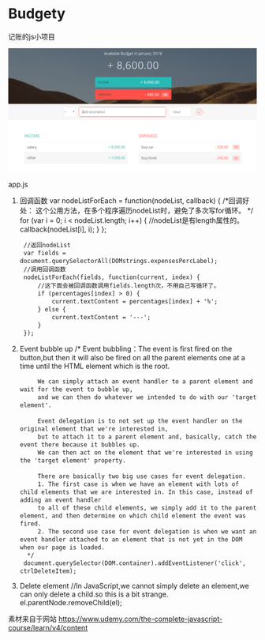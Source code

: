 # Budgety
记账的js小项目

<img src="/pic1.png" width="900px" />

app.js
1. 回调函数
        var nodeListForEach = function(nodeList, callback) {
            /*回调好处：
                这个公用方法，在多个程序遍历nodeList时，避免了多次写for循环。
             */
            for (var i = 0; i < nodeList.length; i++) { //nodeList是有length属性的。
                callback(nodeList[i], i);
            }
        };
        
        //返回nodeList
        var fields = document.querySelectorAll(DOMstrings.expensesPercLabel);
        //调用回调函数
        nodeListForEach(fields, function(current, index) {
            //这下面会被回调函数调用fields.length次，不用自己写循环了。
            if (percentages[index] > 0) {
                current.textContent = percentages[index] + '%';
            } else {
                current.textContent = '---';
            }
        });

2. Event bubble up
        /*
            Event bubbling：The event is first fired on the button,but then it will also be fired on all the parent elements one at a time until the HTML element which is the               root.

            We can simply attach an event handler to a parent element and wait for the event to bubble up,
            and we can then do whatever we intended to do with our 'target element'.

            Event delegation is to not set up the event handler on the original element that we're interested in,
            but to attach it to a parent element and, basically, catch the event there because it bubbles up.
            We can then act on the element that we're interested in using the 'target element' property.

            There are basically two big use cases for event delegation.
            1. The first case is when we have an element with lots of child elements that we are interested in. In this case, instead of adding an event handler
            to all of these child elements, we simply add it to the parent element, and then determine on which child element the event was fired.
            2. The second use case for event delegation is when we want an event handler attached to an element that is not yet in the DOM when our page is loaded.
         */
        document.querySelector(DOM.container).addEventListener('click', ctrlDeleteItem);

3. Delete element
        //In JavaScript,we cannot simply delete an element,we can only delete a child.so this is a bit strange.
        el.parentNode.removeChild(el);


素材来自于网站
https://www.udemy.com/the-complete-javascript-course/learn/v4/content

